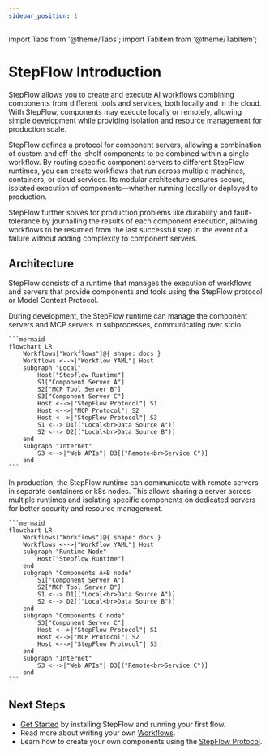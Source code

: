 ```yaml
---
sidebar_position: 1
---
```


import Tabs from '@theme/Tabs';
import TabItem from '@theme/TabItem';

# StepFlow Introduction

StepFlow allows you to create and execute AI workflows combining components from different tools and services, both locally and in the cloud.
With StepFlow, components may execute locally or remotely, allowing simple development while providing isolation and resource management for production scale.

StepFlow defines a protocol for component servers, allowing a combination of custom and off-the-shelf components to be combined within a single workflow.
By routing specific component servers to different StepFlow runtimes, you can create workflows that run across multiple machines, containers, or cloud services.
Its modular architecture ensures secure, isolated execution of components—whether running locally or deployed to production.

StepFlow further solves for production problems like durability and fault-tolerance by journalling the results of each component execution, allowing workflows to be resumed from the last successful step in the event of a failure without adding complexity to component servers.

## Architecture

StepFlow consists of a runtime that manages the execution of workflows and servers that provide components and tools using the StepFlow protocol or Model Context Protocol.

<Tabs>
  <TabItem value="local" label="Local" default>
    During development, the StepFlow runtime can manage the component servers and MCP servers in subprocesses, communicating over stdio.

    ```mermaid
    flowchart LR
        Workflows["Workflows"]@{ shape: docs }
        Workflows <-->|"Workflow YAML"| Host
        subgraph "Local"
            Host["Stepflow Runtime"]
            S1["Component Server A"]
            S2["MCP Tool Server B"]
            S3["Component Server C"]
            Host <-->|"StepFlow Protocol"| S1
            Host <-->|"MCP Protocol"| S2
            Host <-->|"StepFlow Protocol"| S3
            S1 <--> D1[("Local<br>Data Source A")]
            S2 <--> D2[("Local<br>Data Source B")]
        end
        subgraph "Internet"
            S3 <-->|"Web APIs"| D3[("Remote<br>Service C")]
        end
    ```
  </TabItem>
  <TabItem value="production" label="Production">
    In production, the StepFlow runtime can communicate with remote servers in separate containers or k8s nodes.
    This allows sharing a server across multiple runtimes and isolating specific components on dedicated servers for better security and resource management.

    ```mermaid
    flowchart LR
        Workflows["Workflows"]@{ shape: docs }
        Workflows <-->|"Workflow YAML"| Host
        subgraph "Runtime Node"
            Host["Stepflow Runtime"]
        end
        subgraph "Components A+B node"
            S1["Component Server A"]
            S2["MCP Tool Server B"]
            S1 <--> D1[("Local<br>Data Source A")]
            S2 <--> D2[("Local<br>Data Source B")]
        end
        subgraph "Components C node"
            S3["Component Server C"]
            Host <-->|"StepFlow Protocol"| S1
            Host <-->|"MCP Protocol"| S2
            Host <-->|"StepFlow Protocol"| S3
        end
        subgraph "Internet"
            S3 <-->|"Web APIs"| D3[("Remote<br>Service C")]
        end
    ```
  </TabItem>
</Tabs>

## Next Steps

* [Get Started](./getting_started.md) by installing StepFlow and running your first flow.
* Read more about writing your own [Workflows](./workflows/index.md).
* Learn how to create your own components using the [StepFlow Protocol](./protocol/index.md).
